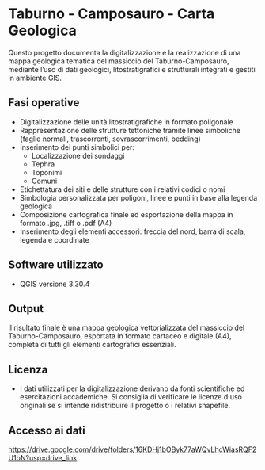 # Taburno - Camposauro - Carta Geologica

Questo progetto documenta la digitalizzazione e la realizzazione di una mappa geologica tematica del massiccio del Taburno-Camposauro, mediante l’uso di dati geologici, litostratigrafici e strutturali integrati e gestiti in ambiente GIS.

## Fasi operative

- Digitalizzazione delle unità litostratigrafiche in formato poligonale
- Rappresentazione delle strutture tettoniche tramite linee simboliche (faglie normali, trascorrenti, sovrascorrimenti, bedding)
- Inserimento dei punti simbolici per:
  - Localizzazione dei sondaggi
  - Tephra
  - Toponimi
  - Comuni
- Etichettatura dei siti e delle strutture con i relativi codici o nomi
- Simbologia personalizzata per poligoni, linee e punti in base alla legenda geologica
- Composizione cartografica finale ed esportazione della mappa in formato .jpg, .tiff o .pdf (A4)
- Inserimento degli elementi accessori: freccia del nord, barra di scala, legenda e coordinate

## Software utilizzato

- QGIS versione 3.30.4

## Output

Il risultato finale è una mappa geologica vettorializzata del massiccio del Taburno-Camposauro, esportata in formato cartaceo e digitale (A4), completa di tutti gli elementi cartografici essenziali.

## Licenza

- I dati utilizzati per la digitalizzazione derivano da fonti scientifiche ed esercitazioni accademiche. Si consiglia di verificare le licenze d'uso originali se si intende ridistribuire il progetto o i relativi shapefile.

## Accesso ai dati
https://drive.google.com/drive/folders/16KDHj1bOByk77aWQvLhcWiasRQF2U1bN?usp=drive_link
